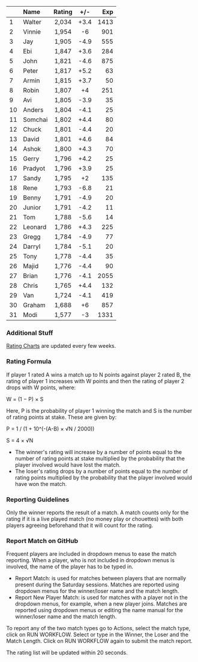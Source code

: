 | |Name|Rating|+/-|Exp|
|-|:---|:----:|:-:|--:|
|1|Walter|2,034|+3.4|1413|
|2|Vinnie|1,954|-6|901|
|3|Jay|1,905|-4.9|555|
|4|Ebi|1,847|+3.6|284|
|5|John|1,821|-4.6|875|
|6|Peter|1,817|+5.2|63|
|7|Armin|1,815|+3.7|50|
|8|Robin|1,807|+4|251|
|9|Avi|1,805|-3.9|35|
|10|Anders|1,804|-4.1|25|
|11|Somchai|1,802|+4.4|80|
|12|Chuck|1,801|-4.4|20|
|13|David|1,801|+4.6|84|
|14|Ashok|1,800|+4.3|70|
|15|Gerry|1,796|+4.2|25|
|16|Pradyot|1,796|+3.9|25|
|17|Sandy|1,795|+2|135|
|18|Rene|1,793|-6.8|21|
|19|Benny|1,791|-4.9|20|
|20|Junior|1,791|-4.2|11|
|21|Tom|1,788|-5.6|14|
|22|Leonard|1,786|+4.3|225|
|23|Gregg|1,784|-4.9|77|
|24|Darryl|1,784|-5.1|20|
|25|Tony|1,778|-4.4|35|
|26|Majid|1,776|-4.4|90|
|27|Brian|1,776|-4.1|2055|
|28|Chris|1,765|+4.4|132|
|29|Van|1,724|-4.1|419|
|30|Graham|1,688|+6|857|
|31|Modi|1,577|-3|1331|


### Additional Stuff

[Rating Charts](https://github.com/modiholodri/bkk-bg-rating-list/discussions/2) are updated every few weeks.

### Rating Formula

If player 1 rated A wins a match up to N points against player 2 rated B, the rating of player 1 increases with W points and then the rating of player 2 drops with W points, where:

W = (1 − P) × S

Here, P is the probability of player 1 winning the match and S is the number of rating points at stake. These are given by:

P = 1 / (1 + 10^(-(A-B) × √N / 2000))

S = 4 × √N

- The winner's rating will increase by a number of points equal to the number of rating points at stake multiplied by the probability that the player involved would have lost the match.
- The loser's rating drops by a number of points equal to the number of rating points multiplied by the probability that the player involved would have won the match.

### Reporting Guidelines

Only the winner reports the result of a match.
A match counts only for the rating if it is a live played match (no money play or chouettes)
with both players agreeing beforehand that it will count for the rating.


### Report Match on GitHub

Frequent players are included in dropdown menus to ease the match reporting.
When a player, who is not included in dropdown menus is involved, the name of the player has to be typed in.

- Report Match:  is used for matches between players that are normally present during the Saturday sessions.
  Matches are reported using dropdown menus for the winner/loser name and the match length.
- Report New Player Match:  is used for matches with a player not in the dropdown menus, for example, when a new player joins.
  Matches are reported using dropdown menus or editing the name manual for the winner/loser name and the match length.

To report any of the two match types go to Actions, select the match type, click on RUN WORKFLOW.
Select or type in the Winner, the Loser and the Match Length.
Click on RUN WORKFLOW again to submit the match report.

The rating list will be updated within 20 seconds.
